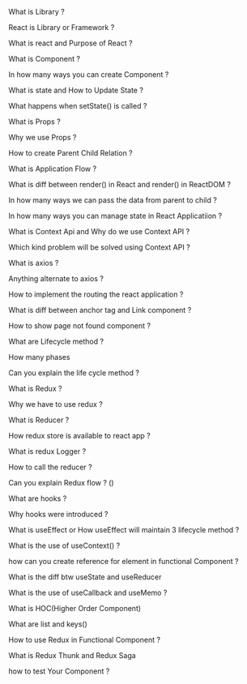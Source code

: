 What is Library ?

React is Library or Framework ?

What is react and Purpose of React ?

What is Component ? 
 
In how many ways you can create Component ?

What is state and How to Update State ?

What happens when setState() is called ?

What is Props ?

Why we use Props ?

How to create Parent Child Relation ?

What is Application Flow ?

What is diff between render() in React and render() in ReactDOM ?

In how many ways we can pass the data from parent to child ?

In how many ways you can manage state in React Applicatiion ?

What is Context Api and Why do we use Context API ?

Which kind problem will be solved using Context API ?

What is axios ?

Anything alternate to axios ? 

How to implement the routing the react application ?

What is diff between anchor tag and Link component ?

How to show page not found component ?

What are Lifecycle method ?

How many phases

Can you explain the life cycle method ?

What is Redux ?

Why we have to use redux ?

What is Reducer ?

How redux store is available to react app ?

What is redux Logger ?

How to call the reducer ?

Can you explain Redux flow ? ()

What are hooks ?

Why hooks were introduced ?

What is useEffect or How useEffect will maintain 3 lifecycle method ?

What is the use of useContext() ?

how can you create reference for element in functional Component ? 

What is the diff btw useState and useReducer

What is the use of useCallback and useMemo ?

What is HOC(Higher Order Component)

What are list and keys()

How to use Redux in Functional Component ?

What is Redux Thunk and Redux Saga

how to test Your Component ?